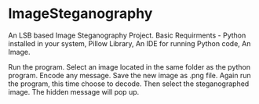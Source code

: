 # ImageSteganography
An LSB based Image Steganography Project.
Basic Requirments - Python installed in your system, Pillow Library, An IDE for running Python code, An Image.

Run the program. Select an image located in the same folder as the python program. Encode any message. Save the new image as .png file. 
Again run the program, this time choose to decode. Then select the steganographed image. The hidden message will pop up.



